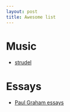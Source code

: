 ```yaml
---
layout: post
title: Awesome list
---
```


# Music

* [strudel](https://strudel.cc/workshop/getting-started/)

# Essays

* [Paul Graham essays](https://paulgraham.com/articles.html)
